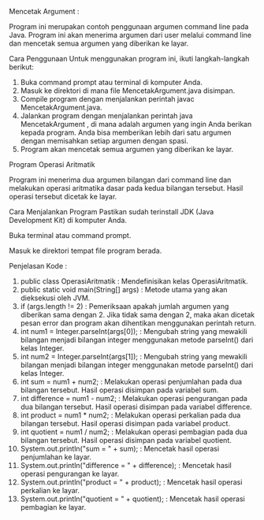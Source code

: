Mencetak Argument :

Program ini merupakan contoh penggunaan argumen command line pada Java. Program ini akan menerima argumen dari user melalui command line dan mencetak semua argumen yang diberikan ke layar.

Cara Penggunaan 
Untuk menggunakan program ini, ikuti langkah-langkah berikut:

1. Buka command prompt atau terminal di komputer Anda.
2. Masuk ke direktori di mana file MencetakArgument.java disimpan.
3. Compile program dengan menjalankan perintah javac MencetakArgument.java.
4. Jalankan program dengan menjalankan perintah java MencetakArgument <argumen>, di mana <argumen> adalah argumen yang ingin Anda berikan kepada program. Anda bisa memberikan lebih dari satu argumen dengan memisahkan setiap argumen dengan spasi.
5. Program akan mencetak semua argumen yang diberikan ke layar.



Program Operasi Aritmatik

Program ini menerima dua argumen bilangan dari command line dan melakukan operasi aritmatika dasar pada kedua bilangan tersebut. Hasil operasi tersebut dicetak ke layar.

Cara Menjalankan Program
Pastikan sudah terinstall JDK (Java Development Kit) di komputer Anda.

Buka terminal atau command prompt.

Masuk ke direktori tempat file program berada.

Penjelasan Kode :

1. public class OperasiAritmatik : Mendefinisikan kelas OperasiAritmatik.
2. public static void main(String[] args) : Metode utama yang akan dieksekusi oleh JVM.
3. if (args.length != 2) : Pemeriksaan apakah jumlah argumen yang diberikan sama dengan 2. Jika tidak sama dengan 2, maka akan dicetak pesan error dan program akan dihentikan menggunakan perintah return.
4. int num1 = Integer.parseInt(args[0]); : Mengubah string yang mewakili bilangan menjadi bilangan integer menggunakan metode parseInt() dari kelas Integer.
5. int num2 = Integer.parseInt(args[1]); : Mengubah string yang mewakili bilangan menjadi bilangan integer menggunakan metode parseInt() dari kelas Integer.
5. int sum = num1 + num2; : Melakukan operasi penjumlahan pada dua bilangan tersebut. Hasil operasi disimpan pada variabel sum.
6. int difference = num1 - num2; : Melakukan operasi pengurangan pada dua bilangan tersebut. Hasil operasi disimpan pada variabel difference.
7. int product = num1 * num2; : Melakukan operasi perkalian pada dua bilangan tersebut. Hasil operasi disimpan pada variabel product.
8. int quotient = num1 / num2; : Melakukan operasi pembagian pada dua bilangan tersebut. Hasil operasi disimpan pada variabel quotient.
9. System.out.println("sum = " + sum); : Mencetak hasil operasi penjumlahan ke layar.
10. System.out.println("difference = " + difference); : Mencetak hasil operasi pengurangan ke layar.
11. System.out.println("product = " + product); : Mencetak hasil operasi perkalian ke layar.
12. System.out.println("quotient = " + quotient); : Mencetak hasil operasi pembagian ke layar.